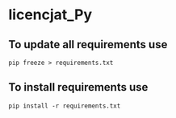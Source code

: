 # licencjat_Py
## To update all requirements use
` pip freeze > requirements.txt `

## To install requirements use
` pip install -r requirements.txt `